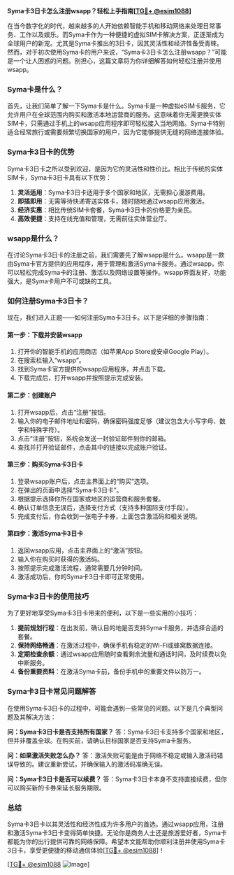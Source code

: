 **Syma卡3日卡怎么注册wsapp？轻松上手指南[[TG💪+ @esim1088](https://t.me/s/esim1088)]**

在当今数字化的时代，越来越多的人开始依赖智能手机和移动网络来处理日常事务、工作以及娱乐。而Syma卡作为一种便捷的虚拟SIM卡解决方案，正逐渐成为全球用户的新宠。尤其是Syma卡推出的3日卡，因其灵活性和经济性备受青睐。然而，对于初次使用Syma卡的用户来说，“Syma卡3日卡怎么注册wsapp？”可能是一个让人困惑的问题。别担心，这篇文章将为你详细解答如何轻松注册并使用wsapp。

### Syma卡是什么？

首先，让我们简单了解一下Syma卡是什么。Syma卡是一种虚拟eSIM卡服务，它允许用户在全球范围内购买和激活本地运营商的服务。这意味着你无需更换实体SIM卡，只需通过手机上的wsapp应用程序即可轻松接入当地网络。Syma卡特别适合经常旅行或需要频繁切换国家的用户，因为它能够提供无缝的网络连接体验。

### Syma卡3日卡的优势

Syma卡3日卡之所以受到欢迎，是因为它的灵活性和性价比。相比于传统的实体SIM卡，Syma卡3日卡具有以下优势：

1. **灵活适用**：Syma卡3日卡适用于多个国家和地区，无需担心漫游费用。
2. **即插即用**：无需等待快递寄送实体卡，随时随地通过wsapp应用激活。
3. **经济实惠**：相比传统SIM卡套餐，Syma卡3日卡的价格更为亲民。
4. **高效便捷**：支持在线充值和管理，无需前往实体营业厅。

### wsapp是什么？

在讨论Syma卡3日卡的注册之前，我们需要先了解wsapp是什么。wsapp是一款由Syma卡官方提供的应用程序，用于管理和激活Syma卡服务。通过wsapp，你可以轻松完成Syma卡的注册、激活以及网络设置等操作。wsapp界面友好，功能强大，是Syma卡用户不可或缺的工具。

### 如何注册Syma卡3日卡？

现在，我们进入正题——如何注册Syma卡3日卡。以下是详细的步骤指南：

#### 第一步：下载并安装wsapp

1. 打开你的智能手机的应用商店（如苹果App Store或安卓Google Play）。
2. 在搜索栏输入“wsapp”。
3. 找到Syma卡官方提供的wsapp应用程序，并点击下载。
4. 下载完成后，打开wsapp并按照提示完成安装。

#### 第二步：创建账户

1. 打开wsapp后，点击“注册”按钮。
2. 输入你的电子邮件地址和密码，确保密码强度足够（建议包含大小写字母、数字和特殊字符）。
3. 点击“注册”按钮，系统会发送一封验证邮件到你的邮箱。
4. 查找并打开验证邮件，点击其中的链接以完成账户验证。

#### 第三步：购买Syma卡3日卡

1. 登录wsapp账户后，点击主界面上的“购买”选项。
2. 在弹出的页面中选择“Syma卡3日卡”。
3. 根据提示选择你所在国家或地区的运营商和服务套餐。
4. 确认订单信息无误后，选择支付方式（支持多种国际支付手段）。
5. 完成支付后，你会收到一张电子卡券，上面包含激活码和相关说明。

#### 第四步：激活Syma卡3日卡

1. 返回wsapp应用，点击主界面上的“激活”按钮。
2. 输入你在购买时获得的激活码。
3. 按照提示完成激活流程，通常需要几分钟时间。
4. 激活成功后，你的Syma卡3日卡即可正常使用。

### Syma卡3日卡的使用技巧

为了更好地享受Syma卡3日卡带来的便利，以下是一些实用的小技巧：

1. **提前规划行程**：在出发前，确认目的地是否支持Syma卡服务，并选择合适的套餐。
2. **保持网络畅通**：在激活过程中，确保手机有稳定的Wi-Fi或蜂窝数据连接。
3. **定期检查余额**：通过wsapp应用随时查看剩余流量和通话时间，及时续费以免中断服务。
4. **备份重要资料**：在激活Syma卡前，备份手机中的重要文件以防万一。

### Syma卡3日卡常见问题解答

在使用Syma卡3日卡的过程中，可能会遇到一些常见的问题。以下是几个典型问题及其解决方法：

**问：Syma卡3日卡是否支持所有国家？**
答：Syma卡3日卡支持多个国家和地区，但并非覆盖全球。在购买前，请确认目标国家是否支持Syma卡服务。

**问：如果激活失败怎么办？**
答：激活失败可能是由于网络不稳定或输入激活码错误导致的。建议重新尝试，并确保输入的激活码准确无误。

**问：Syma卡3日卡是否可以续费？**
答：Syma卡3日卡本身不支持直接续费，但你可以购买新的卡券来延长服务期限。

### 总结

Syma卡3日卡以其灵活性和经济性成为许多用户的首选。通过wsapp应用，注册和激活Syma卡3日卡变得简单快捷。无论你是商务人士还是旅游爱好者，Syma卡都能为你的出行提供可靠的网络保障。希望本文能帮助你顺利注册并使用Syma卡3日卡，享受更便捷的移动通信体验[[TG💪+ @esim1088](https://t.me/s/esim1088)]！

[[TG💪+ @esim1088](https://t.me/s/esim1088) ![Image](https://i.postimg.cc/4NQfJmqS/Snipaste-2025-05-13-00-14-12.png)]